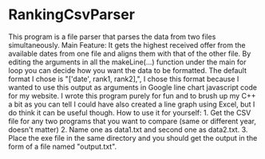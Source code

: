 # RankingCsvParser

This program is a file parser that parses the data from two files simultaneously. 
Main Feature: It gets the highest received offer from the available dates from one file and aligns them with that of the other file. 
By editing the arguments in all the makeLine(...) function under the main for loop you can decide how you want the data to be formatted. 
The default format I chose is "['date', rank1, rank2],", I chose this format because I wanted to use this output as arguments in Google line chart javascript code for my website. 
I wrote this program purely for fun and to brush up my C++ a bit as you can tell I could have also created a line graph using Excel, but I do think it can be useful though. 
How to use it for yourself: 1. Get the CSV file for any two programs that you want to compare (same or different year, doesn't matter) 2. Name one as data1.txt and second one as data2.txt. 
3. Place the exe file in the same directory and you should get the output in the form of a file named "output.txt".

